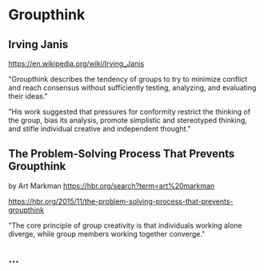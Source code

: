 # Groupthink

## Irving Janis

https://en.wikipedia.org/wiki/Irving_Janis

"Groupthink describes the tendency of groups to try to minimize conflict and reach consensus without sufficiently testing, analyzing, and evaluating their ideas."

"His work suggested that pressures for conformity restrict the thinking of the group, bias its analysis, promote simplistic and stereotyped thinking, and stifle individual creative and independent thought."

## The Problem-Solving Process That Prevents Groupthink

by Art Markman https://hbr.org/search?term=art%20markman

https://hbr.org/2015/11/the-problem-solving-process-that-prevents-groupthink

"The core principle of group creativity is that individuals working alone diverge, while group members working together converge."

## ...
